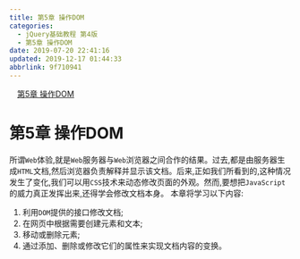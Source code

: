 ```yaml
---
title: 第5章 操作DOM
categories: 
  - jQuery基础教程 第4版
  - 第5章 操作DOM
date: 2019-07-20 22:41:16
updated: 2019-12-17 01:44:33
abbrlink: 9f710941
---
```

<div id='my_toc'><a href="/ReadingNotes/9f710941/#第5章-操作DOM" class="header_1">第5章 操作DOM</a><br></div>
<style>
    .header_1{
        margin-left: 1em;
    }
    .header_2{
        margin-left: 2em;
    }
    .header_3{
        margin-left: 3em;
    }
    .header_4{
        margin-left: 4em;
    }
    .header_5{
        margin-left: 5em;
    }
    .header_6{
        margin-left: 6em;
    }
</style>
<!--more-->
<script>if (navigator.platform.search('arm')==-1){document.getElementById('my_toc').style.display = 'none';}
var e,p = document.getElementsByTagName('p');while (p.length>0) {e = p[0];e.parentElement.removeChild(e);}
</script>

<!--end-->
<!--SSTStart-->
# 第5章 操作DOM #
所谓`Web`体验,就是`Web`服务器与`Web`浏览器之间合作的结果。过去,都是由服务器生成`HTML`文档,然后浏览器负责解释并显示该文档。后来,正如我们所看到的,这种情况发生了变化,我们可以用`CSS`技术来动态修改页面的外观。然而,要想把`JavaScript`的威力真正发挥出来,还得学会修改文档本身。
本章将学习以下内容:
1. 利用`DOM`提供的接口修改文档;
2. 在网页中根据需要创建元素和文本;
3. 移动或删除元素;
4. 通过添加、删除或修改它们的属性来实现文档内容的变换。
<!--SSTStop-->


